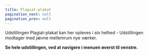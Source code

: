 ```yaml
---
title: Plagiat-plakat
pagination_next: null
pagination_prev: null
---
```


Udstillingen Plagiat-plakat kan her opleves i sin helhed - Udstillingen modtager med jævne mellemrum nye værker.

**Se hele udstillingen, ved at navigere i menuen øverst til venstre.**